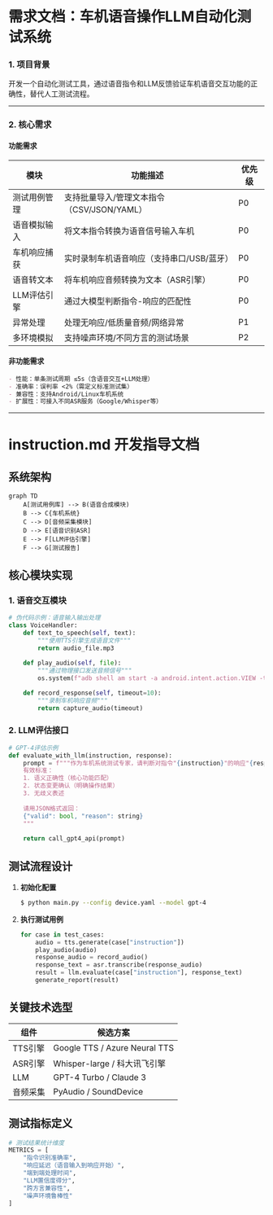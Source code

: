 

# 需求文档：车机语音操作LLM自动化测试系统

### 1. 项目背景

开发一个自动化测试工具，通过语音指令和LLM反馈验证车机语音交互功能的正确性，替代人工测试流程。

---

### 2. 核心需求
#### 功能需求
| 模块         | 功能描述                                   | 优先级 |
| ------------ | ------------------------------------------ | ------ |
| 测试用例管理 | 支持批量导入/管理文本指令（CSV/JSON/YAML） | P0     |
| 语音模拟输入 | 将文本指令转换为语音信号输入车机           | P0     |
| 车机响应捕获 | 实时录制车机语音响应（支持串口/USB/蓝牙）  | P0     |
| 语音转文本   | 将车机响应音频转换为文本（ASR引擎）        | P0     |
| LLM评估引擎  | 通过大模型判断指令-响应的匹配性            | P0     |
| 异常处理     | 处理无响应/低质量音频/网络异常             | P1     |
| 多环境模拟   | 支持噪声环境/不同方言的测试场景            | P2     |

#### 非功能需求

```markdown
- 性能：单条测试周期 ≤5s（含语音交互+LLM处理）
- 准确率：误判率 <2%（需定义标准测试集）
- 兼容性：支持Android/Linux车机系统
- 扩展性：可接入不同ASR服务（Google/Whisper等）
```

---

# instruction.md 开发指导文档

## 系统架构
```mermaid
graph TD
    A[测试用例库] --> B(语音合成模块)
    B --> C{车机系统}
    C --> D[音频采集模块]
    D --> E[语音识别ASR]
    E --> F[LLM评估引擎]
    F --> G[测试报告]
```

## 核心模块实现

### 1. 语音交互模块
```python
# 伪代码示例：语音输入输出处理
class VoiceHandler:
    def text_to_speech(self, text):
        """使用TTS引擎生成语音文件"""
        return audio_file.mp3
        
    def play_audio(self, file):
        """通过物理接口发送音频信号"""
        os.system(f"adb shell am start -a android.intent.action.VIEW -t audio/mp3 -d {file}")

    def record_response(self, timeout=10):
        """录制车机响应音频"""
        return capture_audio(timeout)
```

### 2. LLM评估接口
```python
# GPT-4评估示例
def evaluate_with_llm(instruction, response):
    prompt = f"""作为车机系统测试专家，请判断对指令"{instruction}"的响应"{response}"是否有效：
    有效标准：
    1. 语义正确性（核心功能匹配）
    2. 状态变更确认（明确操作结果）
    3. 无歧义表述
    
    请用JSON格式返回：
    {"valid": bool, "reason": string}
    """
    
    return call_gpt4_api(prompt)
```

## 测试流程设计
1. **初始化配置**
   ```bash
   $ python main.py --config device.yaml --model gpt-4
   ```

2. **执行测试用例**
   ```python
   for case in test_cases:
       audio = tts.generate(case["instruction"])
       play_audio(audio)
       response_audio = record_audio()
       response_text = asr.transcribe(response_audio)
       result = llm.evaluate(case["instruction"], response_text)
       generate_report(result)
   ```

## 关键技术选型
| 组件     | 候选方案                      |
| -------- | ----------------------------- |
| TTS引擎  | Google TTS / Azure Neural TTS |
| ASR引擎  | Whisper-large / 科大讯飞引擎  |
| LLM      | GPT-4 Turbo / Claude 3        |
| 音频采集 | PyAudio / SoundDevice         |

## 测试指标定义
```python
# 测试结果统计维度
METRICS = [
    "指令识别准确率",
    "响应延迟（语音输入到响应开始）",
    "端到端处理时间",
    "LLM置信度得分",
    "跨方言兼容性",
    "噪声环境鲁棒性"
]
```

